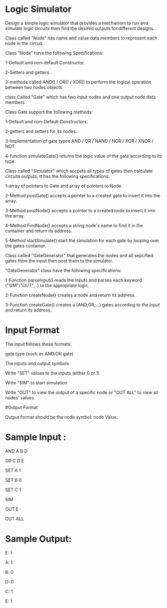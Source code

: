 # Logic Simulator

Design a simple logic simulator that provides a mechanism to run and simulate logic circuits then find the desired outputs for different designs.

Class called "Node" has name and value data members to represent each node in the circuit.

Class "Node" have the following Specifications:

1-Default and non-default Constructor.

2-Setters and getters.

3-methods called AND() / OR() / XOR() to perform the logical operation between two nodes objects.


class Called "Gate" which has two input nodes and one output node data members

Class Gate support the following methods:

1-Default and non-Default Constructors.

2-getters and setters for its nodes.

3-Implementation of gate types AND / OR / NAND / NOR / XOR / XNOR / NOT.

4-function simulateGate() returns the logic value of the gate according to its type.


Class called "Simulator" which accpets all types of gates then calculate circuits outputs, It has the following specifications:

1-array of pointers to Gate and array of pointers to Node.

2-Method postGate() accepts a pointer to a created gate to insert it into the array.

3-Method postNode() accepts a pointer to a created node to insert it into the array.

4-Method FindNode() accepts a string node's name to find it in the container and return its address.

5-Method startSimulate() start the simulation for each gate by looping over the gates container.



Class called "GateGenerator" that generates the nodes and all sepcified gates from the input then post them to the simulator.

"GateGenerator" class have the following specifications:

1-Function parseInput() reads the inputs and parses each keyword ("SIM"/"OUT",..) to the appropriate logic.

2-Function createNode() creates a node and return its address.

3-Function createGate() creates a (AND,OR,...) gates according to the input and return its address.



# Input Format

The input follows these formats:

gate type (such as AND/OR gate)

The inputs and output symbols

Write "SET" values to the inputs (either 0 or 1)

Write "SIM" to start simulation

Write "OUT" to view the output of a specific node or "OUT ALL" to view all nodes' values



#Output Format

Output format should be the node symbol: node Value.


# Sample Input :
AND A B D

OR C D E

SET A 1

SET B 0 

SET C 1

SIM 

OUT E

OUT ALL


# Sample Output:

E: 1

A: 1

B: 0

D: 0

C: 1

E: 1

